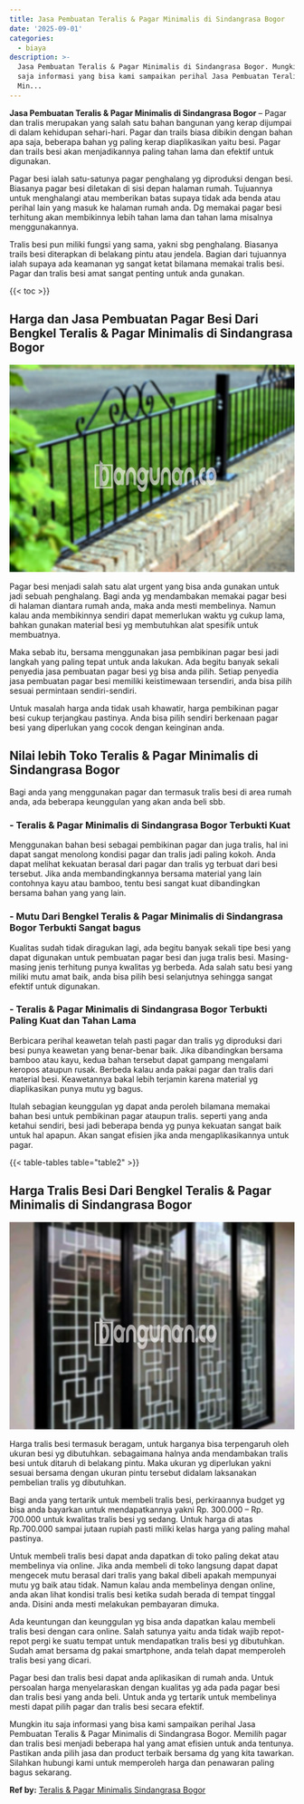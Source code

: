```yaml
---
title: Jasa Pembuatan Teralis & Pagar Minimalis di Sindangrasa Bogor
date: '2025-09-01'
categories:
  - biaya
description: >-
  Jasa Pembuatan Teralis & Pagar Minimalis di Sindangrasa Bogor. Mungkin itu
  saja informasi yang bisa kami sampaikan perihal Jasa Pembuatan Teralis & Pagar
  Min...
---
```


**Jasa Pembuatan Teralis & Pagar Minimalis di Sindangrasa Bogor** – Pagar dan tralis merupakan yang salah satu bahan bangunan yang kerap dijumpai di dalam kehidupan sehari-hari. Pagar dan trails biasa dibikin dengan bahan apa saja, beberapa bahan yg paling kerap diaplikasikan yaitu besi. Pagar dan trails besi akan menjadikannya paling tahan lama dan efektif untuk digunakan.

Pagar besi ialah satu-satunya pagar penghalang yg diproduksi dengan besi. Biasanya pagar besi diletakan di sisi depan halaman rumah. Tujuannya untuk menghalangi atau memberikan batas supaya tidak ada benda atau perihal lain yang masuk ke halaman rumah anda. Dg memakai pagar besi terhitung akan membikinnya lebih tahan lama dan tahan lama misalnya menggunakannya.

Tralis besi pun miliki fungsi yang sama, yakni sbg penghalang. Biasanya trails besi diterapkan di belakang pintu atau jendela. Bagian dari tujuannya ialah supaya ada keamanan yg sangat ketat bilamana memakai tralis besi. Pagar dan tralis besi amat sangat penting untuk anda gunakan.

{{< toc >}}

## Harga dan Jasa Pembuatan Pagar Besi Dari Bengkel Teralis & Pagar Minimalis di Sindangrasa Bogor

![Jasa Pembuatan Teralis & Pagar Minimalis di Sindangrasa Bogor](/images/pagar-minimalis-murah-35.png)

Pagar besi menjadi salah satu alat urgent yang bisa anda gunakan untuk jadi sebuah penghalang. Bagi anda yg mendambakan memakai pagar besi di halaman diantara rumah anda, maka anda mesti membelinya. Namun kalau anda membikinnya sendiri dapat memerlukan waktu yg cukup lama, bahkan gunakan material besi yg membutuhkan alat spesifik untuk membuatnya.

Maka sebab itu, bersama menggunakan jasa pembikinan pagar besi jadi langkah yang paling tepat untuk anda lakukan. Ada begitu banyak sekali penyedia jasa pembuatan pagar besi yg bisa anda pilih. Setiap penyedia jasa pembuatan pagar besi memiliki keistimewaan tersendiri, anda bisa pilih sesuai permintaan sendiri-sendiri.

Untuk masalah harga anda tidak usah khawatir, harga pembikinan pagar besi cukup terjangkau pastinya. Anda bisa pilih sendiri berkenaan pagar besi yang diperlukan yang cocok dengan keinginan anda.

## Nilai lebih Toko Teralis & Pagar Minimalis di Sindangrasa Bogor

Bagi anda yang menggunakan pagar dan termasuk tralis besi di area rumah anda, ada beberapa keunggulan yang akan anda beli sbb.

### \- Teralis & Pagar Minimalis di Sindangrasa Bogor Terbukti Kuat

Menggunakan bahan besi sebagai pembikinan pagar dan juga tralis, hal ini dapat sangat menolong kondisi pagar dan tralis jadi paling kokoh. Anda dapat melihat kekuatan berasal dari pagar dan tralis yg terbuat dari besi tersebut. Jika anda membandingkannya bersama material yang lain contohnya kayu atau bamboo, tentu besi sangat kuat dibandingkan bersama bahan yang yang lain.

### \- Mutu Dari Bengkel Teralis & Pagar Minimalis di Sindangrasa Bogor Terbukti Sangat bagus

Kualitas sudah tidak diragukan lagi, ada begitu banyak sekali tipe besi yang dapat digunakan untuk pembuatan pagar besi dan juga tralis besi. Masing-masing jenis terhitung punya kwalitas yg berbeda. Ada salah satu besi yang miliki mutu amat baik, anda bisa pilih besi selanjutnya sehingga sangat efektif untuk digunakan.

### \- Teralis & Pagar Minimalis di Sindangrasa Bogor Terbukti Paling Kuat dan Tahan Lama

Berbicara perihal keawetan telah pasti pagar dan tralis yg diproduksi dari besi punya keawetan yang benar-benar baik. Jika dibandingkan bersama bamboo atau kayu, kedua bahan tersebut dapat gampang mengalami keropos ataupun rusak. Berbeda kalau anda pakai pagar dan tralis dari material besi. Keawetannya bakal lebih terjamin karena material yg diaplikasikan punya mutu yg bagus.

Itulah sebagian keunggulan yg dapat anda peroleh bilamana memakai bahan besi untuk pembikinan pagar ataupun tralis. seperti yang anda ketahui sendiri, besi jadi beberapa benda yg punya kekuatan sangat baik untuk hal apapun. Akan sangat efisien jika anda mengaplikasikannya untuk pagar.

{{< table-tables table="table2" >}}

## Harga Tralis Besi Dari Bengkel Teralis & Pagar Minimalis di Sindangrasa Bogor

![Jasa Pembuatan Teralis & Pagar Minimalis di Sindangrasa Bogor](/images/teralis-minimalis-murah-02.png)

Harga tralis besi termasuk beragam, untuk harganya bisa terpengaruh oleh ukuran besi yg dibutuhkan. sebagaimana halnya anda mendambakan tralis besi untuk ditaruh di belakang pintu. Maka ukuran yg diperlukan yakni sesuai bersama dengan ukuran pintu tersebut didalam laksanakan pembelian tralis yg dibutuhkan.

Bagi anda yang tertarik untuk membeli tralis besi, perkiraannya budget yg bisa anda bayarkan untuk mendapatkannya yakni Rp. 300.000 – Rp. 700.000 untuk kwalitas tralis besi yg sedang. Untuk harga di atas Rp.700.000 sampai jutaan rupiah pasti miliki kelas harga yang paling mahal pastinya.

Untuk membeli tralis besi dapat anda dapatkan di toko paling dekat atau membelinya via online. Jika anda membeli di toko langsung dapat dapat mengecek mutu berasal dari tralis yang bakal dibeli apakah mempunyai mutu yg baik atau tidak. Namun kalau anda membelinya dengan online, anda akan lihat kondisi tralis besi ketika sudah berada di tempat tinggal anda. Disini anda mesti melakukan pembayaran dimuka.

Ada keuntungan dan keunggulan yg bisa anda dapatkan kalau membeli tralis besi dengan cara online. Salah satunya yaitu anda tidak wajib repot-repot pergi ke suatu tempat untuk mendapatkan tralis besi yg dibutuhkan. Sudah amat bersama dg pakai smartphone, anda telah dapat memperoleh tralis besi yang dicari.

Pagar besi dan tralis besi dapat anda aplikasikan di rumah anda. Untuk persoalan harga menyelaraskan dengan kualitas yg ada pada pagar besi dan tralis besi yang anda beli. Untuk anda yg tertarik untuk membelinya mesti dapat pilih pagar dan tralis besi secara efektif.

Mungkin itu saja informasi yang bisa kami sampaikan perihal Jasa Pembuatan Teralis & Pagar Minimalis di Sindangrasa Bogor. Memilih pagar dan tralis besi menjadi beberapa hal yang amat efisien untuk anda tentunya. Pastikan anda pilih jasa dan product terbaik bersama dg yang kita tawarkan. Silahkan hubungi kami untuk memperoleh harga dan penawaran paling bagus sekarang.

**Ref by:** [Teralis & Pagar Minimalis Sindangrasa Bogor](https://id.wikipedia.org/wiki/Teralis)
